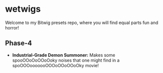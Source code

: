 # wetwigs

Welcome to my Bitwig presets repo, where you will find equal parts fun and horror!

## Phase-4
- **Industrial-Grade Demon Summoner:** Makes some spooOOoOoOOoOoky noises that one might find in a spoOOOooooooOOOoOOoOOoOky movie!
